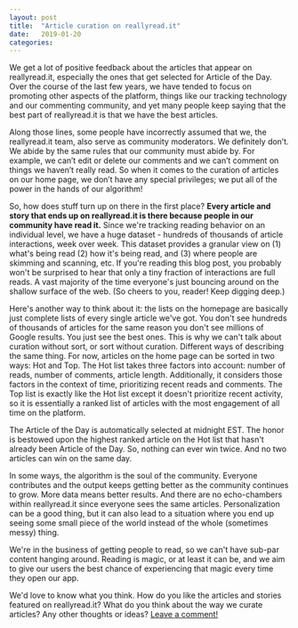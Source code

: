 ```yaml
---
layout: post
title:  "Article curation on reallyread.it"
date:   2019-01-20
categories:
---
```


We get a lot of positive feedback about the articles that appear on reallyread.it, especially the ones that get selected for Article of the Day. Over the course of the last few years, we have tended to focus on promoting other aspects of the platform, things like our tracking technology and our commenting community, and yet many people keep saying that the best part of reallyread.it is that we have the best articles.

Along those lines, some people have incorrectly assumed that we, the reallyread.it team, also serve as community moderators. We definitely don’t. We abide by the same rules that our community must abide by. For example, we can’t edit or delete our comments and we can’t comment on things we haven’t really read. So when it comes to the curation of articles on our home page, we don’t have any special privileges; we put all of the power in the hands of our algorithm!

So, how does stuff turn up on there in the first place? **Every article and story that ends up on reallyread.it is there because people in our community have read it.** Since we're tracking reading behavior on an individual level, we have a huge dataset - hundreds of thousands of article interactions, week over week. This dataset provides a granular view on (1) what's being read (2) how it's being read, and (3) where people are skimming and scanning, etc. If you're reading this blog post, you probably won't be surprised to hear that only a tiny fraction of interactions are full reads. A vast majority of the time everyone's just bouncing around on the shallow surface of the web. (So cheers to you, reader! Keep digging deep.) 

Here's another way to think about it: the lists on the homepage are basically just complete lists of every single article we've got. You don't see hundreds of thousands of articles for the same reason you don't see millions of Google results. You just see the best ones. This is why we can't talk about curation without sort, or sort without curation. Different ways of describing the same thing. For now, articles on the home page can be sorted in two ways: Hot and Top. The Hot list takes three factors into account: number of reads, number of comments, article length. Additionally, it considers those factors in the context of time, prioritizing recent reads and comments. The Top list is exactly like the Hot list except it doesn't prioritize recent activity, so it is essentially a ranked list of articles with the most engagement of all time on the platform.

The Article of the Day is automatically selected at midnight EST. The honor is bestowed upon the highest ranked article on the Hot list that hasn't already been Article of the Day. So, nothing can ever win twice. And no two articles can win on the same day.

In some ways, the algorithm is the soul of the community. Everyone contributes and the output keeps getting better as the community continues to grow. More data means better results. And there are no echo-chambers within reallyread.it since everyone sees the same articles. Personalization can be a good thing, but it can also lead to a situation where you end up seeing some small piece of the world instead of the whole (sometimes messy) thing. 

We're in the business of getting people to read, so we can't have sub-par content hanging around. Reading is magic, or at least it can be, and we aim to give our users the best chance of experiencing that magic every time they open our app. 

We'd love to know what you think. How do you like the articles and stories featured on reallyread.it? What do you think about the way we curate articles? Any other thoughts or ideas? [Leave a comment!](https://reallyread.it/articles/blogreallyreadit/article-curation-on-reallyreadit)
